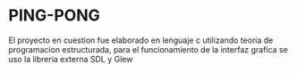 # PING-PONG
El proyecto en cuestion fue elaborado en lenguaje c utilizando teoria de programacion estructurada, para el funcionamiento de la interfaz grafica se uso la libreria externa SDL y Glew
